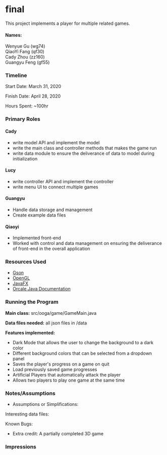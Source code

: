 final
====

This project implements a player for multiple related games.

#### Names:
Wenyue Gu (wg74)  
QiaoYi Fang (qf30)  
Cady Zhou (zz160)  
Guangyu Feng (gf55) 

### Timeline

Start Date: March 31, 2020

Finish Date: April 28, 2020 

Hours Spent: ~100hr

### Primary Roles
#### Cady
- write model API and implement the model
- write the main class and controller methods that makes the game run
- write data module to ensure the deliverance of data to model during initialization

#### Lucy
- write controller API and implement the controller 
- write menu UI to connect multiple games

#### Guangyu 
- Handle data storage and management
- Create example data files

#### Qiaoyi
- Implemented front-end
- Worked with control and data management on ensuring the deliverance of front-end in the overall application


### Resources Used
- [Gson](https://github.com/google/gson)
- [OpenGL](https://www.opengl.org/documentation/)
- [JavaFX](https://openjfx.io/)
- [Orcale Java Documentation](https://docs.oracle.com/en/java/)

### Running the Program

**Main class:** src/ooga/game/GameMain.java

**Data files needed:** all json files in /data

**Features implemented:**
- Dark Mode that allows the user to change the background to a dark color 
- Different background colors that can be selected from a dropdown panel 
- Saves the player's progress on a game on quit
- Load previously saved game progresses
- Artificial Players that automatically attack the player 
- Allows two players to play one game at the same time

### Notes/Assumptions

- Assumptions or Simplifications:

Interesting data files:

Known Bugs:

- Extra credit:
A partially completed 3D game 

### Impressions

